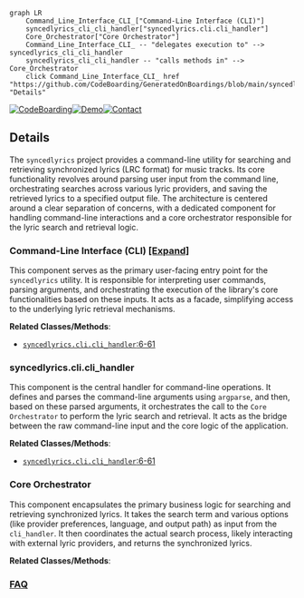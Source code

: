 ```mermaid
graph LR
    Command_Line_Interface_CLI_["Command-Line Interface (CLI)"]
    syncedlyrics_cli_cli_handler["syncedlyrics.cli.cli_handler"]
    Core_Orchestrator["Core Orchestrator"]
    Command_Line_Interface_CLI_ -- "delegates execution to" --> syncedlyrics_cli_cli_handler
    syncedlyrics_cli_cli_handler -- "calls methods in" --> Core_Orchestrator
    click Command_Line_Interface_CLI_ href "https://github.com/CodeBoarding/GeneratedOnBoardings/blob/main/syncedlyrics/Command_Line_Interface_CLI_.md" "Details"
```

[![CodeBoarding](https://img.shields.io/badge/Generated%20by-CodeBoarding-9cf?style=flat-square)](https://github.com/CodeBoarding/GeneratedOnBoardings)[![Demo](https://img.shields.io/badge/Try%20our-Demo-blue?style=flat-square)](https://www.codeboarding.org/demo)[![Contact](https://img.shields.io/badge/Contact%20us%20-%20contact@codeboarding.org-lightgrey?style=flat-square)](mailto:contact@codeboarding.org)

## Details

The `syncedlyrics` project provides a command-line utility for searching and retrieving synchronized lyrics (LRC format) for music tracks. Its core functionality revolves around parsing user input from the command line, orchestrating searches across various lyric providers, and saving the retrieved lyrics to a specified output file. The architecture is centered around a clear separation of concerns, with a dedicated component for handling command-line interactions and a core orchestrator responsible for the lyric search and retrieval logic.

### Command-Line Interface (CLI) [[Expand]](./Command_Line_Interface_CLI_.md)
This component serves as the primary user-facing entry point for the `syncedlyrics` utility. It is responsible for interpreting user commands, parsing arguments, and orchestrating the execution of the library's core functionalities based on these inputs. It acts as a facade, simplifying access to the underlying lyric retrieval mechanisms.


**Related Classes/Methods**:

- <a href="https://github.com/moehmeni/syncedlyrics//blob/syncedlyrics/cli.py#L6-L61" target="_blank" rel="noopener noreferrer">`syncedlyrics.cli.cli_handler`:6-61</a>


### syncedlyrics.cli.cli_handler
This component is the central handler for command-line operations. It defines and parses the command-line arguments using `argparse`, and then, based on these parsed arguments, it orchestrates the call to the `Core Orchestrator` to perform the lyric search and retrieval. It acts as the bridge between the raw command-line input and the core logic of the application.


**Related Classes/Methods**:

- <a href="https://github.com/moehmeni/syncedlyrics//blob/syncedlyrics/cli.py#L6-L61" target="_blank" rel="noopener noreferrer">`syncedlyrics.cli.cli_handler`:6-61</a>


### Core Orchestrator
This component encapsulates the primary business logic for searching and retrieving synchronized lyrics. It takes the search term and various options (like provider preferences, language, and output path) as input from the `cli_handler`. It then coordinates the actual search process, likely interacting with external lyric providers, and returns the synchronized lyrics.


**Related Classes/Methods**:





### [FAQ](https://github.com/CodeBoarding/GeneratedOnBoardings/tree/main?tab=readme-ov-file#faq)